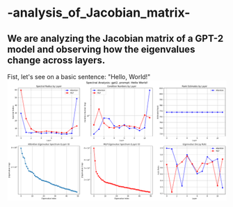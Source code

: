 # -analysis_of_Jacobian_matrix-
## We are analyzing the Jacobian matrix of a GPT-2 model and observing how the eigenvalues change across layers.
Fist, let's see on a basic sentence: "Hello, World!"
![Eigenvalues of GPT-2](images/img.png)

